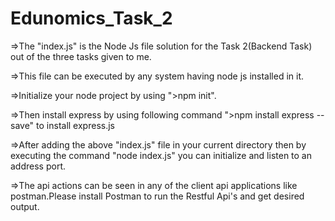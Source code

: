 # Edunomics_Task_2

=>The "index.js" is the Node Js file solution for the Task 2(Backend Task) out of the three tasks given to me.

=>This file can be executed by any system having node js installed in it.

=>Initialize your node project by using ">npm init".

=>Then install express by using following command ">npm install express --save" to install express.js

=>After adding the above "index.js" file in your current directory then by executing the command "node index.js" you can initialize and listen to an address port.

=>The api actions can be seen in any of the client api applications like postman.Please install Postman to run the Restful Api's and get desired output.

